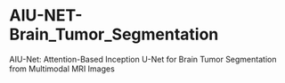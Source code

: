 # AIU-NET-Brain_Tumor_Segmentation
AIU-Net: Attention-Based Inception U-Net for Brain Tumor Segmentation from Multimodal MRI Images
